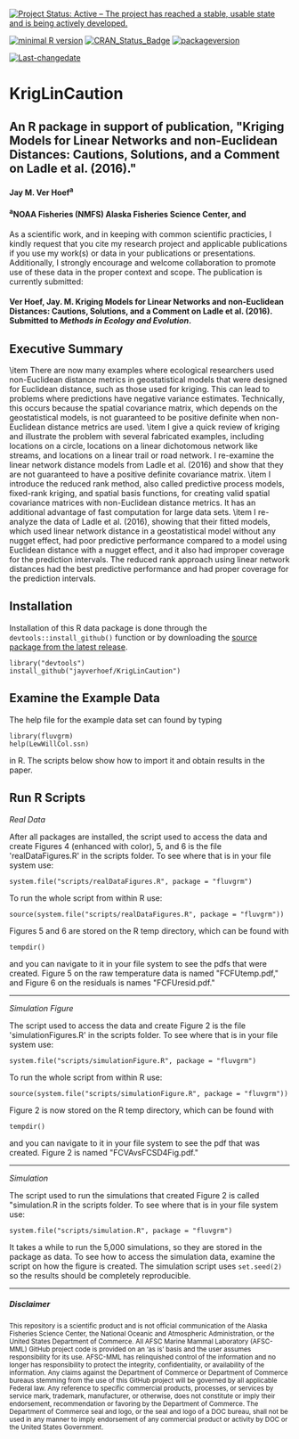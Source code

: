 
[![Project Status: Active – The project has reached a stable, usable state and is being actively developed.](http://www.repostatus.org/badges/latest/active.svg)](http://www.repostatus.org/#active)

[![minimal R version](https://img.shields.io/badge/R%3E%3D-3.1.1-6666ff.svg)](https://cran.r-project.org/) [![CRAN\_Status\_Badge](http://www.r-pkg.org/badges/version/kotzeb0912)](https://cran.r-project.org/package=kotzeb0912) [![packageversion](https://img.shields.io/badge/Package%20version-1.0-orange.svg?style=flat-square)](commits/master)

[![Last-changedate](https://img.shields.io/badge/last%20change-2016--10--14-yellowgreen.svg)](/commits/master)

# KrigLinCaution
## An R package in support of publication, "Kriging Models for Linear Networks and non-Euclidean Distances: Cautions, Solutions, and a Comment on Ladle et al. (2016)." 

#### Jay M. Ver Hoef<sup>a</sup>

#### <sup>a</sup>NOAA Fisheries (NMFS) Alaska Fisheries Science Center, and 

As a scientific work, and in keeping with common scientific practicies, I kindly request that you cite my research project and applicable publications if you use my work(s) or data in your publications or presentations. Additionally, I strongly encourage and welcome collaboration to promote use of these data in the proper context and scope.  The publication is currently submitted:

#### Ver Hoef, Jay. M. Kriging Models for Linear Networks and non-Euclidean Distances: Cautions, Solutions, and a Comment on Ladle et al. (2016). Submitted to *Methods in Ecology and Evolution*.


Executive Summary
-----------------

 \item There are now many examples where ecological researchers used non-Euclidean distance metrics in geostatistical models that were designed for Euclidean distance, such as those used for kriging.  This can lead to problems where predictions have negative variance estimates.  Technically, this occurs because the spatial covariance matrix, which depends on the geostatistical models, is not guaranteed to be positive definite when non-Euclidean distance metrics are used.
  \item I give a quick review of kriging and illustrate the problem with several fabricated examples, including locations on a circle, locations on a linear dichotomous network like streams, and locations on a linear trail or road network. I re-examine the linear network distance models from Ladle et al. (2016) and show that they are not guaranteed to have a positive definite covariance matrix.
  \item  I introduce the reduced rank method, also called predictive process models, fixed-rank kriging, and spatial basis functions, for creating valid spatial covariance matrices with non-Euclidean distance metrics.  It has an additional advantage of fast computation for large data sets.
  \item I re-analyze the data of Ladle et al. (2016), showing that their fitted models, which used linear network distance in a geostatistical model without any nugget effect, had poor predictive performance compared to a model using Euclidean distance with a nugget effect, and it also had improper coverage for the prediction intervals. The reduced rank approach using linear network distances had the best predictive performance and had proper coverage for the prediction intervals.

Installation
------------

Installation of this R data package is done through the `devtools::install_github()` function or by downloading the [source package from the latest release](https://github.com/jayverhoef/KrigLinCaution).

```
library("devtools")
install_github("jayverhoef/KrigLinCaution")
```

Examine the Example Data
------------------------

The help file for the example data set can found by typing

```
library(fluvgrm)
help(LewWillCol.ssn)
```
in R.  The scripts below show how to import it and obtain results in the paper.

Run R Scripts
-------------

*Real Data*

After all packages are installed, the script used to access the data and create Figures 4 (enhanced with color), 5, and 6 is the file 'realDataFigures.R' in the scripts folder.  To see where that is in your file system use:

```
system.file("scripts/realDataFigures.R", package = "fluvgrm")
```

To run the whole script from within R use:

```
source(system.file("scripts/realDataFigures.R", package = "fluvgrm"))
```

Figures 5 and 6 are stored on the R temp directory, which can be found with

```
tempdir()
```

and you can navigate to it in your file system to see the pdfs that were created.  Figure 5 on the raw temperature data is named "FCFUtemp.pdf," and Figure 6 on the residuals is names "FCFUresid.pdf."

-------------
*Simulation Figure*

The script used to access the data and create Figure 2 is the file 'simulationFigures.R' in the scripts folder.  To see where that is in your file system use:

```
system.file("scripts/simulationFigure.R", package = "fluvgrm")
```

To run the whole script from within R use:

```
source(system.file("scripts/simulationFigure.R", package = "fluvgrm"))
```

Figure 2 is now stored on the R temp directory, which can be found with

```
tempdir()
```

and you can navigate to it in your file system to see the pdf that was created. Figure 2 is named "FCVAvsFCSD4Fig.pdf."

-------------
*Simulation*

The script used to run the simulations that created Figure 2 is called "simulation.R in the scripts folder.  To see where that is in your file system use:

```
system.file("scripts/simulation.R", package = "fluvgrm")
```
It takes a while to run the 5,000 simulations, so they are stored in the package as data.  To see how to access the simulation data, examine the script on how the figure is created.  The simulation script uses `set.seed(2)` so the results should be completely reproducible.

-------------
##### Disclaimer

<sub>This repository is a scientific product and is not official communication of the Alaska Fisheries Science Center, the National Oceanic and Atmospheric Administration, or the United States Department of Commerce. All AFSC Marine Mammal Laboratory (AFSC-MML) GitHub project code is provided on an ‘as is’ basis and the user assumes responsibility for its use. AFSC-MML has relinquished control of the information and no longer has responsibility to protect the integrity, confidentiality, or availability of the information. Any claims against the Department of Commerce or Department of Commerce bureaus stemming from the use of this GitHub project will be governed by all applicable Federal law. Any reference to specific commercial products, processes, or services by service mark, trademark, manufacturer, or otherwise, does not constitute or imply their endorsement, recommendation or favoring by the Department of Commerce. The Department of Commerce seal and logo, or the seal and logo of a DOC bureau, shall not be used in any manner to imply endorsement of any commercial product or activity by DOC or the United States Government.</sub>
